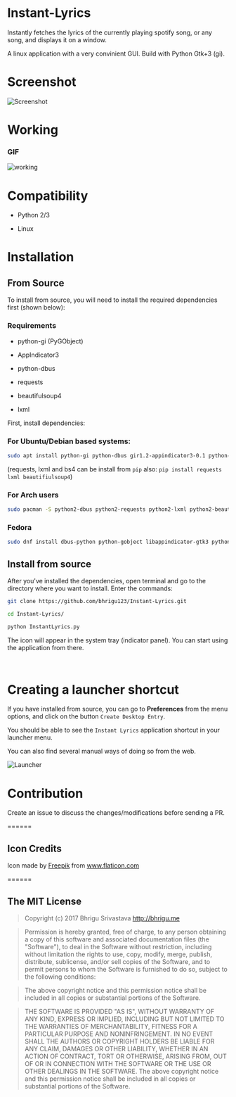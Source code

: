 # Instant-Lyrics

Instantly fetches the lyrics of the currently playing spotify song, or any song, and displays it on a window.

A linux application with a very convinient GUI. Build with Python Gtk+3 (gi).

# Screenshot
![Screenshot](https://cloud.githubusercontent.com/assets/6123105/23824316/3fe58044-069a-11e7-804e-180ea4041002.jpeg)

# Working
### GIF
![working](https://cloud.githubusercontent.com/assets/6123105/23824730/e0e0829e-06a1-11e7-8d57-3235c4266f2c.gif)


# Compatibility

* Python 2/3

* Linux


# Installation

## From Source

To install from source, you will need to install the required dependencies first (shown below):

### Requirements

* python-gi (PyGObject)

* AppIndicator3

* python-dbus

* requests

* beautifulsoup4

* lxml


First, install dependencies:

### For Ubuntu/Debian based systems:

``` sh
sudo apt install python-gi python-dbus gir1.2-appindicator3-0.1 python-requests python-bs4 python-lxml
```

(requests, lxml and bs4 can be install from `pip` also: `pip install requests lxml beautifiulsoup4`)

### For Arch users

``` sh
sudo pacman -S python2-dbus python2-requests python2-lxml python2-beautifulsoup4 python2-gobject libappindicator-gtk3
```

### Fedora

``` sh
sudo dnf install dbus-python python-gobject libappindicator-gtk3 python2-requests python-beautifulsoup4 python2-lxml
```

## Install from source

After you've installed the dependencies, open terminal and go to the directory where you want to install. Enter the commands:

``` sh
git clone https://github.com/bhrigu123/Instant-Lyrics.git

cd Instant-Lyrics/

python InstantLyrics.py
```

The icon will appear in the system tray (indicator panel). You can start using the application from there.

<br>

# Creating a launcher shortcut

If you have installed from source, you can go to **Preferences** from the menu options, and click on the button `Create Desktop Entry`.

You should be able to see the `Instant Lyrics` application shortcut in your launcher menu.

You can also find several manual ways of doing so from the web.

![Launcher](https://cloud.githubusercontent.com/assets/6123105/23824317/4735e83e-069a-11e7-8b1e-2814632bb3aa.jpeg)


# Contribution
Create an issue to discuss the changes/modifications before sending a PR.

======
## Icon Credits
Icon made by [Freepik](http://www.freepik.com/) from www.flaticon.com

======

## The MIT License
> Copyright (c) 2017 Bhrigu Srivastava http://bhrigu.me

> Permission is hereby granted, free of charge, to any person obtaining a copy
of this software and associated documentation files (the "Software"), to deal
in the Software without restriction, including without limitation the rights
to use, copy, modify, merge, publish, distribute, sublicense, and/or sell
copies of the Software, and to permit persons to whom the Software is
furnished to do so, subject to the following conditions:

> The above copyright notice and this permission notice shall be included in
all copies or substantial portions of the Software.

> THE SOFTWARE IS PROVIDED "AS IS", WITHOUT WARRANTY OF ANY KIND, EXPRESS OR
IMPLIED, INCLUDING BUT NOT LIMITED TO THE WARRANTIES OF MERCHANTABILITY,
FITNESS FOR A PARTICULAR PURPOSE AND NONINFRINGEMENT. IN NO EVENT SHALL THE
AUTHORS OR COPYRIGHT HOLDERS BE LIABLE FOR ANY CLAIM, DAMAGES OR OTHER
LIABILITY, WHETHER IN AN ACTION OF CONTRACT, TORT OR OTHERWISE, ARISING FROM,
OUT OF OR IN CONNECTION WITH THE SOFTWARE OR THE USE OR OTHER DEALINGS IN
THE SOFTWARE.
The above copyright notice and this permission notice shall be included in all copies or substantial portions of the Software.

